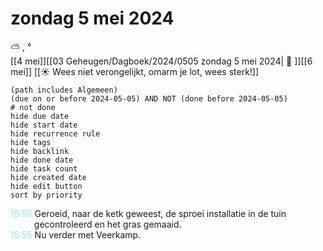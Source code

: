 # zondag 5 mei 2024

⛅ , °<br>[[4 mei]][[03 Geheugen/Dagboek/2024/0505 zondag 5 mei 2024| 📓 ]][[6 mei]]
[[☀️ Wees niet verongelijkt, omarm je lot, wees sterk!]]
```tasks
(path includes Algemeen)
(due on or before 2024-05-05) AND NOT (done before 2024-05-05)
# not done
hide due date
hide start date
hide recurrence rule
hide tags
hide backlink
hide done date
hide task count
hide created date
hide edit button
sort by priority 
```
<p style="padding-left: 2.7em; text-indent: -2.7em; margin: 0;"><font color=#8be9f3>15:55  </font>  Geroeid, naar de ketk geweest, de sproei installatie in de tuin gecontroleerd en het gras gemaaid. </p>   
<p style="padding-left: 2.7em; text-indent: -2.7em; margin: 0;"><font color=#8be9f3>15:55  </font>  Nu verder met Veerkamp. </p>   